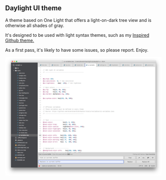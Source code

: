 ## Daylight UI theme

A theme based on One Light that offers a light-on-dark tree view and is otherwise all shades of gray.

It's designed to be used with light syntax themes, such as my [Inspired Github theme.](https://github.com/smlombardi/inspired-github)

As a first pass, it's likely to have some issues, so please report. Enjoy.


![screenshot](https://github.com/smlombardi/daylight-ui/raw/master/screenshot.png)
